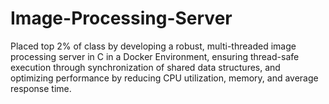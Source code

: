 # Image-Processing-Server
Placed top 2% of class by developing a robust, multi-threaded image processing server in C in a Docker Environment, ensuring thread-safe execution through synchronization of shared data structures, and optimizing performance by reducing CPU utilization, memory, and average response time.
